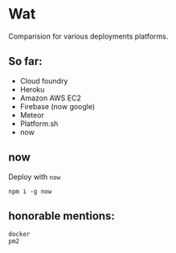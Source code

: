 # Wat

Comparision for various deployments platforms.


## So far:
 - Cloud foundry
 - Heroku
 - Amazon AWS EC2
 - Firebase (now google)
 - Meteor
 - Platform.sh
 - now
 
## now
Deploy with `now`

```
npm i -g now
```

## honorable mentions:
```
docker
pm2
```